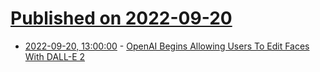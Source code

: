 # [Published on 2022-09-20](index.md)

* [2022-09-20, 13:00:00](https://slashdot.org/story/22/09/20/0054213/openai-begins-allowing-users-to-edit-faces-with-dall-e-2?utm_source=rss1.0mainlinkanon&utm_medium=feed) - [OpenAI Begins Allowing Users To Edit Faces With DALL-E 2](https://slashdot.org/story/22/09/20/0054213/openai-begins-allowing-users-to-edit-faces-with-dall-e-2?utm_source=rss1.0mainlinkanon&utm_medium=feed)
